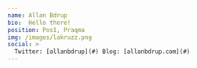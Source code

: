 ```yaml
---
name: Allan Bdrup
bio:  Hello there!
position: Pos1, Praqma
img: /images/lakruzz.png
social: >
  Twitter: [allanbdrup](#) Blog: [allanbdrup.com](#)
---
```

